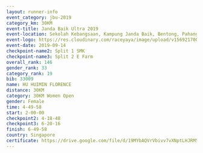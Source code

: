 ```yaml
---
layout: runner-info 
event_category: jbu-2019 
category_km: 30KM 
event-title: Janda Baik Ultra 2019
event-location: Sekolah Kebangsaan, Kampung Janda Baik, Bentong, Pahang, Malaysia 
event-logo: https://res.cloudinary.com/raceyaya/image/upload/v1569217009/logo/janda-baik_vch1pc.jpg 
event-date: 2019-09-14 
checkpoint-name2: Split 1 SMK 
checkpoint-name3: Split 2 E Farm 
overall_rank: 146
gender_rank: 33
category_rank: 19
bib: 33009
name: HU HUIMIN FLORENCE
distance: 30KM
category: 30KM Women Open
gender: Female
time: 4-49-58
start: 2-00-00
checkpoint2: 4-18-48
checkpoint3: 6-20-16
finish: 6-49-58
country: Singapore
certificate: https://drive.google.com/file/d/19MYbAQVrVbivv7vXNptLHJRM5mlo0et5/view?usp=sharing
---
```

